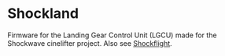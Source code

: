 # Shockland
Firmware for the Landing Gear Control Unit (LGCU) made for the Shockwave cinelifter project. Also see [Shockflight](https://github.com/ggoraa/shockflight).
